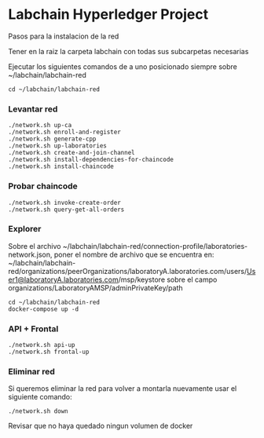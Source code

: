 # Labchain Hyperledger Project

Pasos para la instalacion de la red

Tener en la raiz la carpeta labchain con todas sus subcarpetas necesarias

Ejecutar los siguientes comandos de a uno posicionado siempre sobre ~/labchain/labchain-red

~~~
cd ~/labchain/labchain-red
~~~

### Levantar red
~~~
./network.sh up-ca
./network.sh enroll-and-register
./network.sh generate-cpp
./network.sh up-laboratories
./network.sh create-and-join-channel
./network.sh install-dependencies-for-chaincode
./network.sh install-chaincode
~~~

### Probar chaincode
~~~
./network.sh invoke-create-order
./network.sh query-get-all-orders
~~~

### Explorer
Sobre el archivo ~/labchain/labchain-red/connection-profile/laboratories-network.json, poner el nombre de archivo que se encuentra en:
~/labchain/labchain-red/organizations/peerOrganizations/laboratoryA.laboratories.com/users/User1@laboratoryA.laboratories.com/msp/keystore
sobre el campo organizations/LaboratoryAMSP/adminPrivateKey/path

~~~
cd ~/labchain/labchain-red
docker-compose up -d
~~~

### API + Frontal
~~~
./network.sh api-up
./network.sh frontal-up
~~~

### Eliminar red
Si queremos eliminar la red para volver a montarla nuevamente usar el siguiente comando:
~~~
./network.sh down
~~~
Revisar que no haya quedado ningun volumen de docker